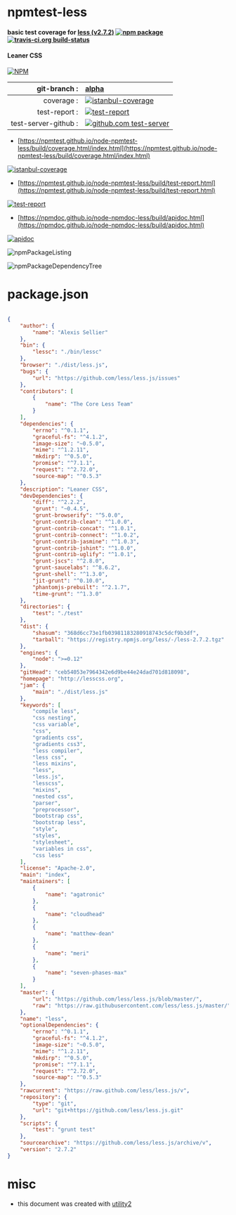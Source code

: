 # npmtest-less

#### basic test coverage for  [less (v2.7.2)](http://lesscss.org)  [![npm package](https://img.shields.io/npm/v/npmtest-less.svg?style=flat-square)](https://www.npmjs.org/package/npmtest-less) [![travis-ci.org build-status](https://api.travis-ci.org/npmtest/node-npmtest-less.svg)](https://travis-ci.org/npmtest/node-npmtest-less)

#### Leaner CSS

[![NPM](https://nodei.co/npm/less.png?downloads=true&downloadRank=true&stars=true)](https://www.npmjs.com/package/less)

| git-branch : | [alpha](https://github.com/npmtest/node-npmtest-less/tree/alpha)|
|--:|:--|
| coverage : | [![istanbul-coverage](https://npmtest.github.io/node-npmtest-less/build/coverage.badge.svg)](https://npmtest.github.io/node-npmtest-less/build/coverage.html/index.html)|
| test-report : | [![test-report](https://npmtest.github.io/node-npmtest-less/build/test-report.badge.svg)](https://npmtest.github.io/node-npmtest-less/build/test-report.html)|
| test-server-github : | [![github.com test-server](https://npmtest.github.io/node-npmtest-less/GitHub-Mark-32px.png)](https://npmtest.github.io/node-npmtest-less/build/app/index.html) | | build-artifacts : | [![build-artifacts](https://npmtest.github.io/node-npmtest-less/glyphicons_144_folder_open.png)](https://github.com/npmtest/node-npmtest-less/tree/gh-pages/build)|

- [https://npmtest.github.io/node-npmtest-less/build/coverage.html/index.html](https://npmtest.github.io/node-npmtest-less/build/coverage.html/index.html)

[![istanbul-coverage](https://npmtest.github.io/node-npmtest-less/build/screenCapture.buildCi.browser.%252Ftmp%252Fbuild%252Fcoverage.lib.html.png)](https://npmtest.github.io/node-npmtest-less/build/coverage.html/index.html)

- [https://npmtest.github.io/node-npmtest-less/build/test-report.html](https://npmtest.github.io/node-npmtest-less/build/test-report.html)

[![test-report](https://npmtest.github.io/node-npmtest-less/build/screenCapture.buildCi.browser.%252Ftmp%252Fbuild%252Ftest-report.html.png)](https://npmtest.github.io/node-npmtest-less/build/test-report.html)

- [https://npmdoc.github.io/node-npmdoc-less/build/apidoc.html](https://npmdoc.github.io/node-npmdoc-less/build/apidoc.html)

[![apidoc](https://npmdoc.github.io/node-npmdoc-less/build/screenCapture.buildCi.browser.%252Ftmp%252Fbuild%252Fapidoc.html.png)](https://npmdoc.github.io/node-npmdoc-less/build/apidoc.html)

![npmPackageListing](https://npmtest.github.io/node-npmtest-less/build/screenCapture.npmPackageListing.svg)

![npmPackageDependencyTree](https://npmtest.github.io/node-npmtest-less/build/screenCapture.npmPackageDependencyTree.svg)



# package.json

```json

{
    "author": {
        "name": "Alexis Sellier"
    },
    "bin": {
        "lessc": "./bin/lessc"
    },
    "browser": "./dist/less.js",
    "bugs": {
        "url": "https://github.com/less/less.js/issues"
    },
    "contributors": [
        {
            "name": "The Core Less Team"
        }
    ],
    "dependencies": {
        "errno": "^0.1.1",
        "graceful-fs": "^4.1.2",
        "image-size": "~0.5.0",
        "mime": "^1.2.11",
        "mkdirp": "^0.5.0",
        "promise": "^7.1.1",
        "request": "^2.72.0",
        "source-map": "^0.5.3"
    },
    "description": "Leaner CSS",
    "devDependencies": {
        "diff": "^2.2.2",
        "grunt": "~0.4.5",
        "grunt-browserify": "^5.0.0",
        "grunt-contrib-clean": "^1.0.0",
        "grunt-contrib-concat": "^1.0.1",
        "grunt-contrib-connect": "^1.0.2",
        "grunt-contrib-jasmine": "^1.0.3",
        "grunt-contrib-jshint": "^1.0.0",
        "grunt-contrib-uglify": "^1.0.1",
        "grunt-jscs": "^2.8.0",
        "grunt-saucelabs": "^8.6.2",
        "grunt-shell": "^1.3.0",
        "jit-grunt": "^0.10.0",
        "phantomjs-prebuilt": "^2.1.7",
        "time-grunt": "^1.3.0"
    },
    "directories": {
        "test": "./test"
    },
    "dist": {
        "shasum": "368d6cc73e1fb03981183280918743c5dcf9b3df",
        "tarball": "https://registry.npmjs.org/less/-/less-2.7.2.tgz"
    },
    "engines": {
        "node": ">=0.12"
    },
    "gitHead": "ceb54053e7964342e6d9be44e24dad701d818098",
    "homepage": "http://lesscss.org",
    "jam": {
        "main": "./dist/less.js"
    },
    "keywords": [
        "compile less",
        "css nesting",
        "css variable",
        "css",
        "gradients css",
        "gradients css3",
        "less compiler",
        "less css",
        "less mixins",
        "less",
        "less.js",
        "lesscss",
        "mixins",
        "nested css",
        "parser",
        "preprocessor",
        "bootstrap css",
        "bootstrap less",
        "style",
        "styles",
        "stylesheet",
        "variables in css",
        "css less"
    ],
    "license": "Apache-2.0",
    "main": "index",
    "maintainers": [
        {
            "name": "agatronic"
        },
        {
            "name": "cloudhead"
        },
        {
            "name": "matthew-dean"
        },
        {
            "name": "meri"
        },
        {
            "name": "seven-phases-max"
        }
    ],
    "master": {
        "url": "https://github.com/less/less.js/blob/master/",
        "raw": "https://raw.githubusercontent.com/less/less.js/master/"
    },
    "name": "less",
    "optionalDependencies": {
        "errno": "^0.1.1",
        "graceful-fs": "^4.1.2",
        "image-size": "~0.5.0",
        "mime": "^1.2.11",
        "mkdirp": "^0.5.0",
        "promise": "^7.1.1",
        "request": "^2.72.0",
        "source-map": "^0.5.3"
    },
    "rawcurrent": "https://raw.github.com/less/less.js/v",
    "repository": {
        "type": "git",
        "url": "git+https://github.com/less/less.js.git"
    },
    "scripts": {
        "test": "grunt test"
    },
    "sourcearchive": "https://github.com/less/less.js/archive/v",
    "version": "2.7.2"
}
```



# misc
- this document was created with [utility2](https://github.com/kaizhu256/node-utility2)
